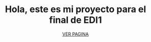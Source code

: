<h1 font-size=:"3rem" align="center">Hola, este es mi proyecto para el final de EDI1</h1>
<p align="center"><a href="https://montimaria.github.io/In-Murales/" font-size="2rem" align="center" target="_blank">VER PAGINA</a></p>
